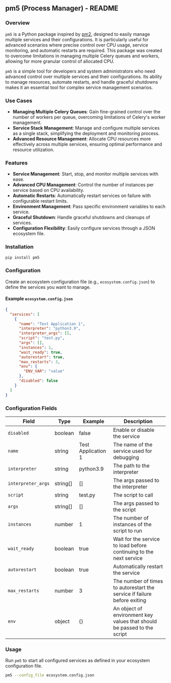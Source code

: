 ## pm5 (Process Manager) - README

### Overview

`pm5` is a Python package inspired by [pm2](https://pm2.keymetrics.io/), designed to easily manage multiple services and their configurations. It is particularly useful for advanced scenarios where precise control over CPU usage, service monitoring, and automatic restarts are required. This package was created to overcome limitations in managing multiple Celery queues and workers, allowing for more granular control of allocated CPU.

`pm5` is a simple tool for developers and system administrators who need advanced control over multiple services and their configurations. Its ability to manage resources, automate restarts, and handle graceful shutdowns makes it an essential tool for complex service management scenarios.

### Use Cases

- **Managing Multiple Celery Queues**: Gain fine-grained control over the number of workers per queue, overcoming limitations of Celery's worker management.
- **Service Stack Management**: Manage and configure multiple services as a single stack, simplifying the deployment and monitoring process.
- **Advanced Resource Management**: Allocate CPU resources more effectively across multiple services, ensuring optimal performance and resource utilization.

### Features

- **Service Management**: Start, stop, and monitor multiple services with ease.
- **Advanced CPU Management**: Control the number of instances per service based on CPU availability.
- **Automatic Restarts**: Automatically restart services on failure with configurable restart limits.
- **Environment Management**: Pass specific environment variables to each service.
- **Graceful Shutdown**: Handle graceful shutdowns and cleanups of services.
- **Configuration Flexibility**: Easily configure services through a JSON ecosystem file.

### Installation

```bash
pip install pm5
```

### Configuration

Create an ecosystem configuration file (e.g., `ecosystem.config.json`) to define the services you want to manage.

#### Example `ecosystem.config.json`

```json
{
  "services": [
    {
      "name": "Test Application 1",
      "interpreter": "python3.9",
      "interpreter_args": [],
      "script": "test.py",
      "args": [],
      "instances": 1,
      "wait_ready": true,
      "autorestart": true,
      "max_restarts": 3,
      "env": {
        "ENV_VAR": "value"
      },
      "disabled": false
    }
  ]
}
```

### Configuration Fields

| Field             | Type      | Example            | Description                                                                        |
|-------------------|-----------|--------------------|------------------------------------------------------------------------------------|
| `disabled`        | boolean   | false              | Enable or disable the service                                                      |
| `name`            | string    | Test Application 1 | The name of the service used for debugging                                         |
| `interpreter`     | string    | python3.9          | The path to the interpreter                                                        |
| `interpreter_args`| string[]  | []                 | The args passed to the interpreter                                                 |
| `script`          | string    | test.py            | The script to call                                                                 |
| `args`            | string[]  | []                 | The args passed to the script                                                      |
| `instances`       | number    | 1                  | The number of instances of the script to run                                       |
| `wait_ready`      | boolean   | true               | Wait for the service to load before continuing to the next service                 |
| `autorestart`     | boolean   | true               | Automatically restart the service                                                  |
| `max_restarts`    | number    | 3                  | The number of times to autorestart the service if failure before exiting           |
| `env`             | object    | {}                 | An object of environment key values that should be passed to the script            |

### Usage

Run `pm5` to start all configured services as defined in your ecosystem configuration file.

```bash
pm5 --config_file ecosystem.config.json
```
